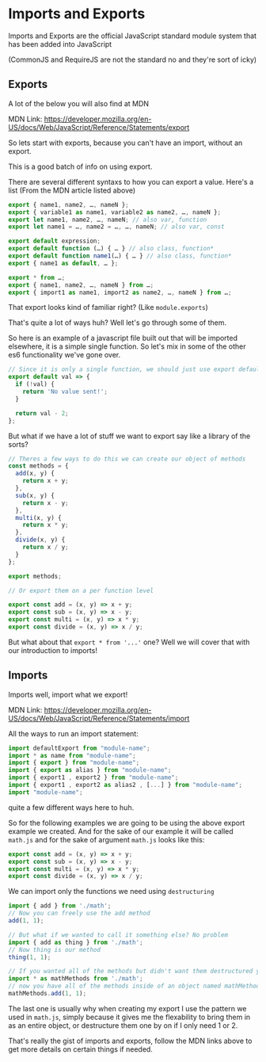 # Imports and Exports

Imports and Exports are the official JavaScript standard module system that has been added into JavaScript

(CommonJS and RequireJS are not the standard no and they're sort of icky)

## Exports

A lot of the below you will also find at MDN

MDN Link: https://developer.mozilla.org/en-US/docs/Web/JavaScript/Reference/Statements/export

So lets start with exports, because you can't have an import, without an export.

This is a good batch of info on using export.

There are several different syntaxs to how you can export a value. Here's a list (From the MDN article listed above)

```js
export { name1, name2, …, nameN };
export { variable1 as name1, variable2 as name2, …, nameN };
export let name1, name2, …, nameN; // also var, function
export let name1 = …, name2 = …, …, nameN; // also var, const

export default expression;
export default function (…) { … } // also class, function*
export default function name1(…) { … } // also class, function*
export { name1 as default, … };

export * from …;
export { name1, name2, …, nameN } from …;
export { import1 as name1, import2 as name2, …, nameN } from …;
```

That export looks kind of familiar right? (Like `module.exports`)

That's quite a lot of ways huh? Well let's go through some of them.

So here is an example of a javascript file built out that will be imported elsewhere, it is a simple single function. So let's mix in some of the other es6 functionality we've gone over.

```js
// Since it is only a single function, we should just use export default so we can easily import it elsewhere
export default val => {
  if (!val) {
    return 'No value sent!';
  }

  return val - 2;
};
```

But what if we have a lot of stuff we want to export say like a library of the sorts?

```js
// Theres a few ways to do this we can create our object of methods
const methods = {
  add(x, y) {
    return x + y;
  },
  sub(x, y) {
    return x - y;
  },
  multi(x, y) {
    return x * y;
  },
  divide(x, y) {
    return x / y;
  }
};

export methods;

// Or export them on a per function level

export const add = (x, y) => x + y;
export const sub = (x, y) => x - y;
export const multi = (x, y) => x * y;
export const divide = (x, y) => x / y;
```

But what about that `export * from '...'` one? Well we will cover that with our introduction to imports!

## Imports

Imports well, import what we export!

MDN Link: https://developer.mozilla.org/en-US/docs/Web/JavaScript/Reference/Statements/import

All the ways to run an import statement:

```js
import defaultExport from "module-name";
import * as name from "module-name";
import { export } from "module-name";
import { export as alias } from "module-name";
import { export1 , export2 } from "module-name";
import { export1 , export2 as alias2 , [...] } from "module-name";
import "module-name";
```

quite a few different ways here to huh.

So for the following examples we are going to be using the above export example we created. And for the sake of our example it will be called `math.js` and for the sake of argument `math.js` looks like this:

```js
export const add = (x, y) => x + y;
export const sub = (x, y) => x - y;
export const multi = (x, y) => x * y;
export const divide = (x, y) => x / y;
```

We can import only the functions we need using `destructuring`

```js
import { add } from './math';
// Now you can freely use the add method
add(1, 1);

// But what if we wanted to call it something else? No problem
import { add as thing } from './math';
// Now thing is our method
thing(1, 1);

// If you wanted all of the methods but didn't want them destructured you could just tell your import like so
import * as mathMethods from './math';
// now you have all of the methods inside of an object named mathMethods
mathMethods.add(1, 1);
```

The last one is usually why when creating my export I use the pattern we used in `math.js`, simply because it gives me the flexability to bring them in as an entire object, or destructure them one by on if I only need 1 or 2.

That's really the gist of imports and exports, follow the MDN links above to get more details on certain things if needed.
